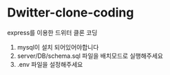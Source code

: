 # Dwitter-clone-coding

express를 이용한 드위터 클론 코딩

1. mysql이 설치 되어있어야합니다
2. server/DB/schema.sql 파일을 배치모드로 실행해주세요
3. .env 파일을 설정해주세요
